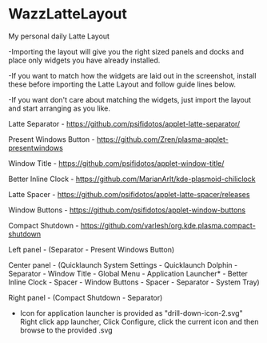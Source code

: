 # WazzLatteLayout
My personal daily Latte Layout


-Importing the layout will give you the right sized panels and docks and place only widgets you have already installed.

-If you want to match how the widgets are laid out in the screenshot, install these before importing the Latte Layout and follow guide lines below.

-If you want don't care about matching the widgets, just import the layout and start arranging as you like. 

Latte Separator          - https://github.com/psifidotos/applet-latte-separator/

Present Windows Button   - https://github.com/Zren/plasma-applet-presentwindows

Window Title             - https://github.com/psifidotos/applet-window-title/

Better Inline Clock      - https://github.com/MarianArlt/kde-plasmoid-chiliclock

Latte Spacer             - https://github.com/psifidotos/applet-latte-spacer/releases

Window Buttons           - https://github.com/psifidotos/applet-window-buttons

Compact Shutdown         - https://github.com/varlesh/org.kde.plasma.compact-shutdown


Left panel    - (Separator - Present Windows Button)

Center panel  - (Quicklaunch System Settings - Quicklaunch Dolphin - Separator - Window Title - Global Menu - Application Launcher* - Better Inline Clock - Spacer - Window Buttons - Spacer - Separator - System Tray)

Right panel   - (Compact Shutdown - Separator)

* Icon for application launcher is provided as "drill-down-icon-2.svg" Right click app launcher, Click Configure, click the current icon and then browse to the provided .svg
